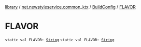 [library](../../index.md) / [net.newstyleservice.common_ktx](../index.md) / [BuildConfig](index.md) / [FLAVOR](./-f-l-a-v-o-r.md)

# FLAVOR

`static val FLAVOR: `[`String`](https://kotlinlang.org/api/latest/jvm/stdlib/kotlin/-string/index.html)
`static val FLAVOR: `[`String`](https://kotlinlang.org/api/latest/jvm/stdlib/kotlin/-string/index.html)